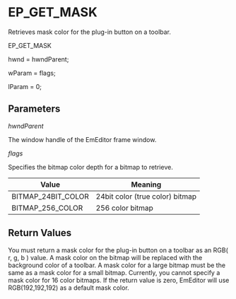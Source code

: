 # EP\_GET\_MASK

Retrieves mask color for the plug-in button on a toolbar.

EP\_GET\_MASK

hwnd = hwndParent;

wParam = flags;

lParam = 0;

## Parameters

_hwndParent_

The window handle of the EmEditor frame window.

_flags_

Specifies the bitmap color depth for a bitmap to retrieve.

| Value | Meaning |
| --- | --- |
| BITMAP\_24BIT\_COLOR | 24bit color (true color) bitmap |
| BITMAP\_256\_COLOR | 256 color bitmap |

## Return Values

You must return a mask color for the plug-in button on a toolbar as an RGB(
r, g, b ) value. A mask color on the bitmap will be replaced with the
background color of a toolbar. A mask color for a large bitmap must be the
same as a mask color for a small bitmap. Currently, you cannot specify a mask
color for 16 color bitmaps. If the return value is zero, EmEditor will use
RGB(192,192,192) as a default mask color.

